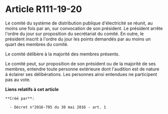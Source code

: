 # Article R111-19-20

Le comité du système de distribution publique d'électricité se réunit, au moins une fois par an, sur convocation de son
président. Le président arrête l'ordre du jour sur proposition du secrétariat du comité. En outre, le président inscrit à
l'ordre du jour les points demandés par au moins un quart des membres du comité. 

Le comité délibère à la majorité des membres présents. 

Le comité peut, sur proposition de son président ou de la majorité de ses membres, entendre toute personne extérieure dont
l'audition est de nature à éclairer ses délibérations. Les personnes ainsi entendues ne participent pas au vote.

**Liens relatifs à cet article**

	**Créé par**:

	  - Décret n°2016-705 du 30 mai 2016 - art. 1
